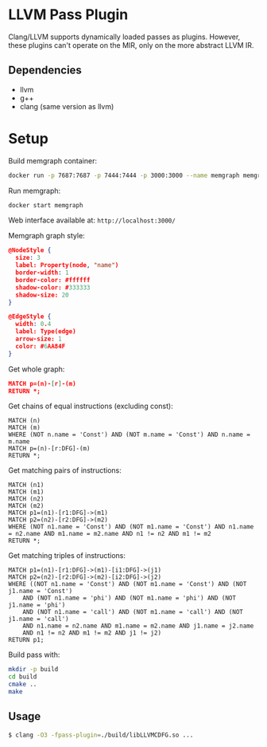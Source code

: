 # LLVM Pass Plugin

Clang/LLVM supports dynamically loaded passes as plugins.
However, these plugins can't operate on the MIR, only on the
more abstract LLVM IR.

## Dependencies

- llvm
- g++
- clang (same version as llvm)

# Setup

Build memgraph container:

```bash
docker run -p 7687:7687 -p 7444:7444 -p 3000:3000 --name memgraph memgraph/memgraph-platform
```

Run memgraph:

```bash
docker start memgraph
```

Web interface available at: `http://localhost:3000/`

Memgraph graph style:

```json
@NodeStyle {
  size: 3
  label: Property(node, "name")
  border-width: 1
  border-color: #ffffff
  shadow-color: #333333
  shadow-size: 20
}

@EdgeStyle {
  width: 0.4
  label: Type(edge)
  arrow-size: 1
  color: #6AA84F
}
```

Get whole graph:

```json
MATCH p=(n)-[r]-(m)
RETURN *;
```

Get chains of equal instructions (excluding const):

```
MATCH (n)
MATCH (m)
WHERE (NOT n.name = 'Const') AND (NOT m.name = 'Const') AND n.name = m.name
MATCH p=(n)-[r:DFG]-(m)
RETURN *;
```

Get matching pairs of instructions:

```
MATCH (n1) 
MATCH (m1)
MATCH (n2)
MATCH (m2)
MATCH p1=(n1)-[r1:DFG]->(m1)
MATCH p2=(n2)-[r2:DFG]->(m2)
WHERE (NOT n1.name = 'Const') AND (NOT m1.name = 'Const') AND n1.name = n2.name AND m1.name = m2.name AND n1 != n2 AND m1 != m2
RETURN *;
```

Get matching triples of instructions:

```
MATCH p1=(n1)-[r1:DFG]->(m1)-[i1:DFG]->(j1)
MATCH p2=(n2)-[r2:DFG]->(m2)-[i2:DFG]->(j2)
WHERE ((NOT n1.name = 'Const') AND (NOT m1.name = 'Const') AND (NOT j1.name = 'Const')
    AND (NOT n1.name = 'phi') AND (NOT m1.name = 'phi') AND (NOT j1.name = 'phi')
    AND (NOT n1.name = 'call') AND (NOT m1.name = 'call') AND (NOT j1.name = 'call')
    AND n1.name = n2.name AND m1.name = m2.name AND j1.name = j2.name 
    AND n1 != n2 AND m1 != m2 AND j1 != j2)
RETURN p1;
```

Build pass with:

```bash
mkdir -p build
cd build
cmake ..
make
```

## Usage

```sh
$ clang -O3 -fpass-plugin=./build/libLLVMCDFG.so ...
```

